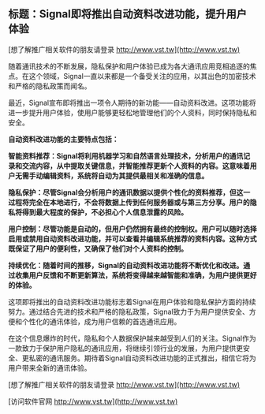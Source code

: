 ## **标题：Signal即将推出自动资料改进功能，提升用户体验**

[想了解推广相关软件的朋友请登录 http://www.vst.tw](http://www.vst.tw)

随着通讯技术的不断发展，隐私保护和用户体验已成为各大通讯应用竞相追逐的焦点。在这个领域，Signal一直以来都是一个备受关注的应用，以其出色的加密技术和严格的隐私政策而闻名。

最近，Signal宣布即将推出一项令人期待的新功能——自动资料改进。这项功能将进一步提升用户体验，使用户能够更轻松地管理他们的个人资料，同时保持隐私和安全。

**自动资料改进功能的主要特点包括：**

**智能资料推荐：Signal将利用机器学习和自然语言处理技术，分析用户的通讯记录和交流内容，从中提取关键信息，并智能推荐更新个人资料的内容。这意味着用户无需手动编辑资料，系统将自动为其提供最相关和准确的信息。**

**隐私保护：尽管Signal会分析用户的通讯数据以提供个性化的资料推荐，但这一过程将完全在本地进行，不会将数据上传到任何服务器或与第三方分享。用户的隐私将得到最大程度的保护，不必担心个人信息泄露的风险。**

**用户控制：尽管功能是自动的，但用户仍然拥有最终的控制权。用户可以随时选择启用或禁用自动资料改进功能，并可以查看并编辑系统推荐的资料内容。这种方式既保证了用户的便利性，又确保了他们对个人资料的控制。**

**持续优化：随着时间的推移，Signal的自动资料改进功能将不断优化和改进。通过收集用户反馈和不断更新算法，系统将变得越来越智能和准确，为用户提供更好的体验。**

这项即将推出的自动资料改进功能标志着Signal在用户体验和隐私保护方面的持续努力。通过结合先进的技术和严格的隐私政策，Signal致力于为用户提供安全、方便和个性化的通讯体验，成为用户信赖的首选通讯应用。

在这个信息爆炸的时代，隐私和个人数据保护越来越受到人们的关注。Signal作为一款致力于保护用户隐私的通讯应用，将继续引领行业的发展，为用户提供更安全、更私密的通讯服务。期待着Signal自动资料改进功能的正式推出，相信它将为用户带来全新的通讯体验。

[想了解推广相关软件的朋友请登录 http://www.vst.tw](http://www.vst.tw)


[访问软件官网 http://www.vst.tw](http://www.vst.tw)
